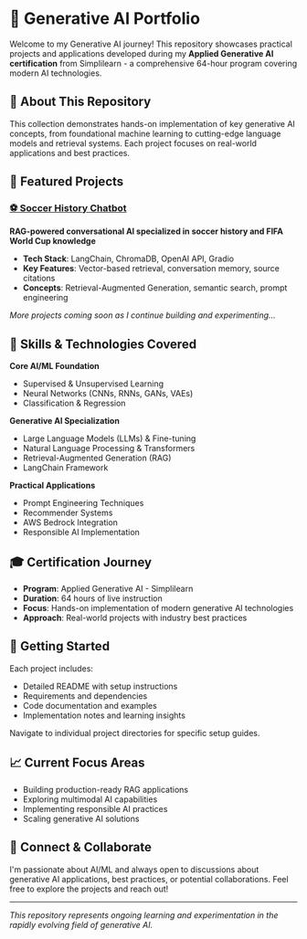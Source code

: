 # 🤖 Generative AI Portfolio

Welcome to my Generative AI journey! This repository showcases practical projects and applications developed during my **Applied Generative AI certification** from Simplilearn - a comprehensive 64-hour program covering modern AI technologies.

## 🎯 About This Repository

This collection demonstrates hands-on implementation of key generative AI concepts, from foundational machine learning to cutting-edge language models and retrieval systems. Each project focuses on real-world applications and best practices.

## 🚀 Featured Projects

### [⚽ Soccer History Chatbot](./soccer-history-chatbot/)
**RAG-powered conversational AI specialized in soccer history and FIFA World Cup knowledge**
- **Tech Stack**: LangChain, ChromaDB, OpenAI API, Gradio
- **Key Features**: Vector-based retrieval, conversation memory, source citations
- **Concepts**: Retrieval-Augmented Generation, semantic search, prompt engineering

*More projects coming soon as I continue building and experimenting...*

## 🧠 Skills & Technologies Covered

**Core AI/ML Foundation**
- Supervised & Unsupervised Learning
- Neural Networks (CNNs, RNNs, GANs, VAEs)
- Classification & Regression

**Generative AI Specialization**
- Large Language Models (LLMs) & Fine-tuning
- Natural Language Processing & Transformers
- Retrieval-Augmented Generation (RAG)
- LangChain Framework

**Practical Applications**
- Prompt Engineering Techniques
- Recommender Systems
- AWS Bedrock Integration
- Responsible AI Implementation

## 🎓 Certification Journey

- **Program**: Applied Generative AI - Simplilearn
- **Duration**: 64 hours of live instruction
- **Focus**: Hands-on implementation of modern generative AI technologies
- **Approach**: Real-world projects with industry best practices

## 🔧 Getting Started

Each project includes:
- Detailed README with setup instructions
- Requirements and dependencies
- Code documentation and examples
- Implementation notes and learning insights

Navigate to individual project directories for specific setup guides.

## 📈 Current Focus Areas

- Building production-ready RAG applications
- Exploring multimodal AI capabilities  
- Implementing responsible AI practices
- Scaling generative AI solutions

## 🌟 Connect & Collaborate

I'm passionate about AI/ML and always open to discussions about generative AI applications, best practices, or potential collaborations. Feel free to explore the projects and reach out!

---

*This repository represents ongoing learning and experimentation in the rapidly evolving field of generative AI.*